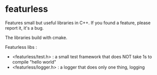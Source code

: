 # featurless
Features small but useful libraries in C++. If you found a feature, please report it, it's a bug.

The libraries build with cmake.

Featurless libs :
- <featurless/test.h>   : a small test framework that does NOT take 1s to compile "hello world"
- <featurless/logger.h> : a logger that does only one thing, logging

